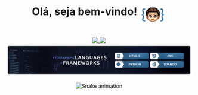 <div align="center">
<h1>Olá, seja bem-vindo! <img align="top" src="person-bit.png" height="50"></h1><br>
</div>

<div align="center">
<a href="https://github.com/anuraghazra/github-readme-stats">
<img align="top" src="https://github-readme-stats.vercel.app/api?username=Marcos-Auguusto&show_icons=true&title_color=C3D1D9&text_color=7A8490&icon_color=3572A5&bg_color=0D1117&hide_border=true">
</a>
  <img align="top" height="320" src="https://github-readme-stats.vercel.app/api/top-langs/?username=Marcos-Auguusto&title_color=C3D1D9&text_color=7A8490&bg_color=0D1117&hide_border=true">
</div>

<div align="center">
<img src="box-skills3.png" width="900">
</div>

<div align="center">
 
  ![Snake animation](https://github.com/Marcos-Auguusto/Marcos-Auguusto/blob/output/github-contribution-grid-snake.svg)

</div>







